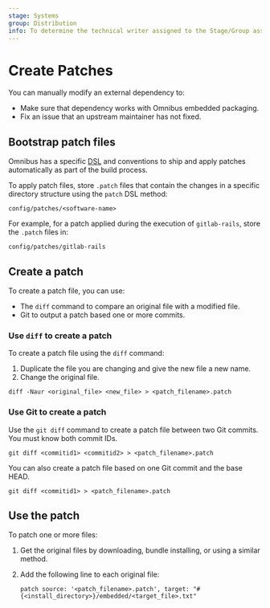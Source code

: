 ```yaml
---
stage: Systems
group: Distribution
info: To determine the technical writer assigned to the Stage/Group associated with this page, see https://about.gitlab.com/handbook/product/ux/technical-writing/#assignments
---
```


# Create Patches

You can manually modify an external dependency to:

- Make sure that dependency works with Omnibus embedded packaging.
- Fix an issue that an upstream maintainer has not fixed.

## Bootstrap patch files

Omnibus has a specific [DSL](https://github.com/chef/omnibus#software) and
conventions to ship and apply patches automatically as part of the build
process.

To apply patch files, store `.patch` files that contain the changes in a
specific directory structure using the `patch` DSL method:

```plaintext
config/patches/<software-name>
```

For example, for a patch applied during the execution of
`gitlab-rails`, store the `.patch` files in:

```plaintext
config/patches/gitlab-rails
```

## Create a patch

To create a patch file, you can use:

- The `diff` command to compare an original file with a modified file.
- Git to output a patch based one or more commits.

### Use `diff` to create a patch

To create a patch file using the `diff` command:

1. Duplicate the file you are changing and give the new file a new name.
1. Change the original file.

```shell
diff -Naur <original_file> <new_file> > <patch_filename>.patch
```

### Use Git to create a patch

Use the `git diff` command to create a patch file between two Git commits.
You must know both commit IDs.

```shell
git diff <commitid1> <commitid2> > <patch_filename>.patch
```

You can also create a patch file based on one Git commit and the base HEAD.

```shell
git diff <commitid1> > <patch_filename>.patch
```

## Use the patch

To patch one or more files:

1. Get the original files by downloading, bundle installing, or using a similar method.
1. Add the following line to each original file:

   ```shell
   patch source: '<patch_filename>.patch', target: "#{<install_directory>}/embedded/<target_file>.txt"
   ```
